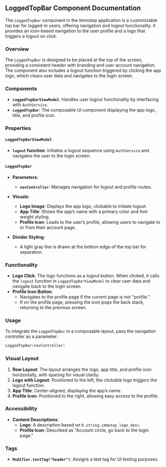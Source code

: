 ## LoggedTopBar Component Documentation

The `LoggedTopBar` component in the Immotep application is a customizable top bar for logged-in users, offering navigation and logout functionality. It provides an icon-based navigation to the user profile and a logo that triggers a logout on click.

### Overview

The `LoggedTopBar` is designed to be placed at the top of the screen, providing a consistent header with branding and user account navigation. The component also includes a logout function triggered by clicking the app logo, which clears user data and navigates to the login screen.

### Components

* **`LoggedTopBarViewModel`**: Handles user logout functionality by interfacing with `AuthService`.
* **`LoggedTopBar`**: The composable UI component displaying the app logo, title, and profile icon.

### Properties

#### `LoggedTopBarViewModel`

* **`logout` function**: Initiates a logout sequence using `AuthService` and navigates the user to the login screen.

#### `LoggedTopBar`

* **Parameters**:
  - **`navController`**: Manages navigation for logout and profile routes.

* **Visuals**:
  - **Logo Image**: Displays the app logo, clickable to initiate logout.
  - **App Title**: Shows the app’s name with a primary color and font weight styling.
  - **Profile Icon**: Leads to the user’s profile, allowing users to navigate to or from their account page.

* **Divider Styling**:
  - A light gray line is drawn at the bottom edge of the top bar for separation.

### Functionality

* **Logo Click**: The logo functions as a logout button. When clicked, it calls the `logout` function in `LoggedTopBarViewModel` to clear user data and navigate back to the login screen.
* **Profile Icon Button**:
  - Navigates to the profile page if the current page is not "profile."
  - If on the profile page, pressing the icon pops the back stack, returning to the previous screen.

### Usage

To integrate the `LoggedTopBar` in a composable layout, pass the navigation controller as a parameter:

```kotlin
LoggedTopBar(navController)
```

### Visual Layout

1. **Row Layout**: The layout arranges the logo, app title, and profile icon horizontally, with spacing for visual clarity.
2. **Logo with Logout**: Positioned to the left, the clickable logo triggers the logout function.
3. **App Title**: Center-aligned, displaying the app’s name.
4. **Profile Icon**: Positioned to the right, allowing easy access to the profile.

### Accessibility

* **Content Descriptions**:
  - **Logo**: A description based on `R.string.immotep_logo_desc`.
  - **Profile Icon**: Described as "Account circle, go back to the login page."

### Tags

* **`Modifier.testTag("header")`**: Assigns a test tag for UI testing purposes.